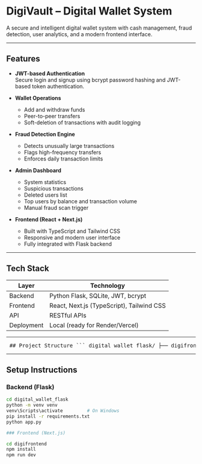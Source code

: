 # DigiVault – Digital Wallet System

A secure and intelligent digital wallet system with cash management, fraud detection, user analytics, and a modern frontend interface.

---

## Features

- **JWT-based Authentication**  
  Secure login and signup using bcrypt password hashing and JWT-based token authentication.

- **Wallet Operations**  
  - Add and withdraw funds  
  - Peer-to-peer transfers  
  - Soft-deletion of transactions with audit logging

- **Fraud Detection Engine**  
  - Detects unusually large transactions  
  - Flags high-frequency transfers  
  - Enforces daily transaction limits

- **Admin Dashboard**  
  - System statistics  
  - Suspicious transactions  
  - Deleted users list  
  - Top users by balance and transaction volume  
  - Manual fraud scan trigger

- **Frontend (React + Next.js)**  
  - Built with TypeScript and Tailwind CSS  
  - Responsive and modern user interface  
  - Fully integrated with Flask backend

---

## Tech Stack

| Layer       | Technology                         |
|-------------|-------------------------------------|
| Backend     | Python Flask, SQLite, JWT, bcrypt  |
| Frontend    | React, Next.js (TypeScript), Tailwind CSS |
| API         | RESTful APIs                        |
| Deployment  | Local (ready for Render/Vercel)     |

---

<pre> ## Project Structure ``` digital_wallet_flask/ ├── digifrontend/ # Frontend built with Next.js ├── app.py # Flask backend main file ├── requirements.txt # Python backend dependencies └── README.md # Project overview and instructions ``` </pre>

---

## Setup Instructions

### Backend (Flask)

```bash
cd digital_wallet_flask
python -m venv venv
venv\Scripts\activate         # On Windows
pip install -r requirements.txt
python app.py

### Frontend (Next.js)

cd digifrontend
npm install
npm run dev


